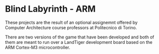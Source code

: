 # Blind Labyrinth - ARM
These projects are the result of an optional assignemnt offered by Computer Architecture course professors at Politecnico di Torino.

There are two versions of the game that have been developed and both of them are meant to run over a LandTiger development board based on the ARM Cortex-M3 microcontroller.

